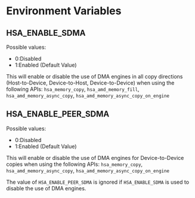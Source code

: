 # Environment Variables

## HSA_ENABLE_SDMA

Possible values:

* 0:Disabled
* 1:Enabled (Default Value)

This will enable or disable the use of DMA engines in all copy directions (Host-to-Device, Device-to-Host, Device-to-Device) when using the following APIs:
`hsa_memory_copy`, `hsa_amd_memory_fill`, `hsa_amd_memory_async_copy`, `hsa_amd_memory_async_copy_on_engine`

## HSA_ENABLE_PEER_SDMA

Possible values:

* 0:Disabled
* 1:Enabled (Default Value)

This will enable or disable the use of DMA engines for Device-to-Device copies when using the following APIs:
`hsa_memory_copy`, `hsa_amd_memory_async_copy`, `hsa_amd_memory_async_copy_on_engine`

The value of `HSA_ENABLE_PEER_SDMA` is ignored if `HSA_ENABLE_SDMA` is used to disable the use of DMA engines.
